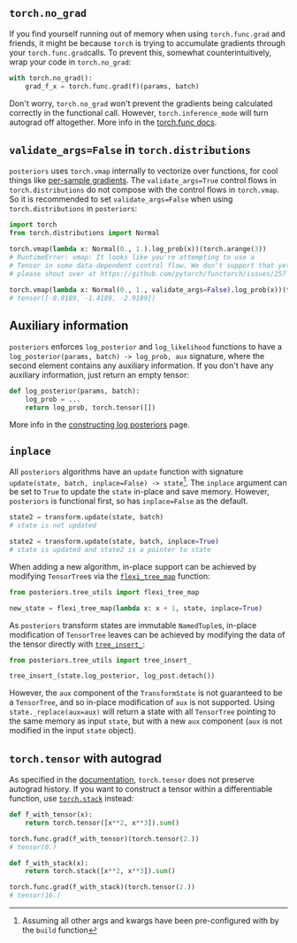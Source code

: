 ## `torch.no_grad`

If you find yourself running out of memory when using `torch.func.grad` and friends,
it might be because `torch` is trying to accumulate gradients through your
`torch.func.grad`calls. To prevent this, somewhat counterintuitively, 
wrap your code in `torch.no_grad`:

```python
with torch.no_grad():
    grad_f_x = torch.func.grad(f)(params, batch)
```

Don't worry, `torch.no_grad` won't prevent the gradients being calculated correctly
in the functional call. However, `torch.inference_mode` will turn autograd off
altogether. More info in the [torch.func docs](https://pytorch.org/docs/stable/generated/torch.func.grad.html).


## `validate_args=False` in `torch.distributions`

`posteriors` uses `torch.vmap` internally to vectorize over functions, for cool things like
[per-sample gradients](https://pytorch.org/tutorials/intermediate/per_sample_grads.html).
The `validate_args=True` control flows in `torch.distributions` do not compose with the 
control flows in `torch.vmap`. So it is recommended to set `validate_args=False` when 
using `torch.distributions` in `posteriors`:

```python
import torch
from torch.distributions import Normal

torch.vmap(lambda x: Normal(0., 1.).log_prob(x))(torch.arange(3))
# RuntimeError: vmap: It looks like you're attempting to use a
# Tensor in some data-dependent control flow. We don't support that yet, 
# please shout over at https://github.com/pytorch/functorch/issues/257 .

torch.vmap(lambda x: Normal(0., 1., validate_args=False).log_prob(x))(torch.arange(3))
# tensor([-0.9189, -1.4189, -2.9189])
```

## Auxiliary information

`posteriors` enforces `log_posterior` and `log_likelihood` functions to have a
`log_posterior(params, batch) -> log_prob, aux` signature, where the second element
contains any auxiliary information. If you don't have any auxiliary information, just
return an empty tensor:

```python
def log_posterior(params, batch):
    log_prob = ...
    return log_prob, torch.tensor([])
```

More info in the [constructing log posteriors](log_posteriors.md) page.


## `inplace`

All `posteriors` algorithms have an `update` function with signature
`update(state, batch, inplace=False) -> state`[^1]. The `inplace`
argument can be set to `True` to update the `state` in-place and save memory. However,
`posteriors` is functional first, so has `inplace=False` as the default. 

[^1]: Assuming all other args and kwargs have been pre-configured with by the `build` function


```python
state2 = transform.update(state, batch)
# state is not updated

state2 = transform.update(state, batch, inplace=True)
# state is updated and state2 is a pointer to state
```

When adding a new algorithm, in-place support can be achieved by modifying `TensorTree`s
via the [`flexi_tree_map`](https://normal-computing.github.io/posteriors/api/tree_utils/#posteriors.tree_utils.flexi_tree_map) function:

```python
from posteriors.tree_utils import flexi_tree_map

new_state = flexi_tree_map(lambda x: x + 1, state, inplace=True)
```

As `posteriors` transform states are immutable `NamedTuple`s, in-place modification of
`TensorTree` leaves can be achieved by modifying the data of the tensor directly with [`tree_insert_`](https://normal-computing.github.io/posteriors/api/tree_utils/#posteriors.tree_utils.tree_insert_):

```python
from posteriors.tree_utils import tree_insert_

tree_insert_(state.log_posterior, log_post.detach())
```

However, the `aux` component of the `TransformState` is not guaranteed to be a `TensorTree`,
and so in-place modification of `aux` is not supported. Using `state._replace(aux=aux)`
will return a state with all `TensorTree` pointing to the same memory as input `state`,
but with a new `aux` component (`aux` is not modified in the input `state` object).


## `torch.tensor` with autograd

As specified in the [documentation](https://pytorch.org/docs/stable/generated/torch.tensor.html),
`torch.tensor` does not preserve autograd history. If you want to construct a tensor
within a differentiable function, use [`torch.stack`](https://pytorch.org/docs/stable/generated/torch.stack.html) instead:

```python
def f_with_tensor(x):
    return torch.tensor([x**2, x**3]).sum()

torch.func.grad(f_with_tensor)(torch.tensor(2.))
# tensor(0.)

def f_with_stack(x):
    return torch.stack([x**2, x**3]).sum()

torch.func.grad(f_with_stack)(torch.tensor(2.))
# tensor(16.)
```
